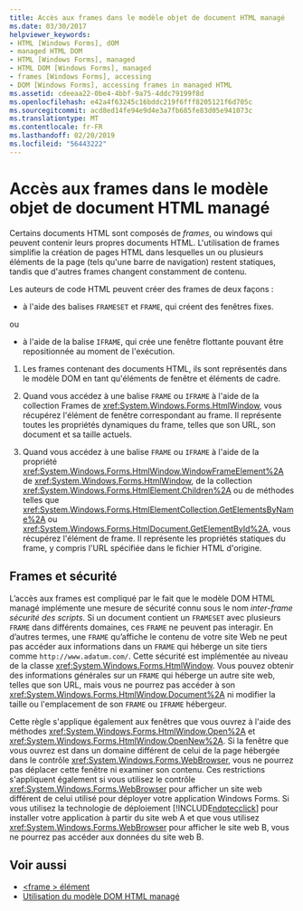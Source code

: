 ```yaml
---
title: Accès aux frames dans le modèle objet de document HTML managé
ms.date: 03/30/2017
helpviewer_keywords:
- HTML [Windows Forms], dOM
- managed HTML DOM
- HTML [Windows Forms], managed
- HTML DOM [Windows Forms], managed
- frames [Windows Forms], accessing
- DOM [Windows Forms], accessing frames in managed HTML
ms.assetid: cdeeaa22-0be4-4bbf-9a75-4ddc79199f8d
ms.openlocfilehash: e42a4f63245c16bddc219f6fff8205121f6d705c
ms.sourcegitcommit: acd8ed14fe94e9d4e3a7fb685fe83d05e941073c
ms.translationtype: MT
ms.contentlocale: fr-FR
ms.lasthandoff: 02/20/2019
ms.locfileid: "56443222"
---
```

# <a name="accessing-frames-in-the-managed-html-document-object-model"></a>Accès aux frames dans le modèle objet de document HTML managé
Certains documents HTML sont composés de *frames*, ou windows qui peuvent contenir leurs propres documents HTML. L'utilisation de frames simplifie la création de pages HTML dans lesquelles un ou plusieurs éléments de la page (tels qu'une barre de navigation) restent statiques, tandis que d'autres frames changent constamment de contenu.  
  
 Les auteurs de code HTML peuvent créer des frames de deux façons :  
  
-   à l'aide des balises `FRAMESET` et `FRAME`, qui créent des fenêtres fixes.  
  
 ou  
  
-   à l'aide de la balise `IFRAME`, qui crée une fenêtre flottante pouvant être repositionnée au moment de l'exécution.  
  
1.  Les frames contenant des documents HTML, ils sont représentés dans le modèle DOM en tant qu'éléments de fenêtre et éléments de cadre.  
  
2.  Quand vous accédez à une balise `FRAME` ou `IFRAME` à l'aide de la collection Frames de <xref:System.Windows.Forms.HtmlWindow>, vous récupérez l'élément de fenêtre correspondant au frame. Il représente toutes les propriétés dynamiques du frame, telles que son URL, son document et sa taille actuels.  
  
3.  Quand vous accédez à une balise `FRAME` ou `IFRAME` à l'aide de la propriété <xref:System.Windows.Forms.HtmlWindow.WindowFrameElement%2A> de <xref:System.Windows.Forms.HtmlWindow>, de la collection <xref:System.Windows.Forms.HtmlElement.Children%2A> ou de méthodes telles que <xref:System.Windows.Forms.HtmlElementCollection.GetElementsByName%2A> ou <xref:System.Windows.Forms.HtmlDocument.GetElementById%2A>, vous récupérez l'élément de frame. Il représente les propriétés statiques du frame, y compris l'URL spécifiée dans le fichier HTML d'origine.  
  
## <a name="frames-and-security"></a>Frames et sécurité  
 L’accès aux frames est compliqué par le fait que le modèle DOM HTML managé implémente une mesure de sécurité connu sous le nom *inter-frame sécurité des scripts*. Si un document contient un `FRAMESET` avec plusieurs `FRAME` dans différents domaines, ces `FRAME` ne peuvent pas interagir. En d’autres termes, une `FRAME` qu’affiche le contenu de votre site Web ne peut pas accéder aux informations dans un `FRAME` qui héberge un site tiers comme `http://www.adatum.com/`. Cette sécurité est implémentée au niveau de la classe <xref:System.Windows.Forms.HtmlWindow>. Vous pouvez obtenir des informations générales sur un `FRAME` qui héberge un autre site web, telles que son URL, mais vous ne pourrez pas accéder à son <xref:System.Windows.Forms.HtmlWindow.Document%2A> ni modifier la taille ou l'emplacement de son `FRAME` ou `IFRAME` hébergeur.  
  
 Cette règle s'applique également aux fenêtres que vous ouvrez à l'aide des méthodes <xref:System.Windows.Forms.HtmlWindow.Open%2A> et <xref:System.Windows.Forms.HtmlWindow.OpenNew%2A>. Si la fenêtre que vous ouvrez est dans un domaine différent de celui de la page hébergée dans le contrôle <xref:System.Windows.Forms.WebBrowser>, vous ne pourrez pas déplacer cette fenêtre ni examiner son contenu. Ces restrictions s'appliquent également si vous utilisez le contrôle <xref:System.Windows.Forms.WebBrowser> pour afficher un site web différent de celui utilisé pour déployer votre application Windows Forms. Si vous utilisez la technologie de déploiement [!INCLUDE[ndptecclick](../../../../includes/ndptecclick-md.md)] pour installer votre application à partir du site web A et que vous utilisez <xref:System.Windows.Forms.WebBrowser> pour afficher le site web B, vous ne pourrez pas accéder aux données du site web B.  
  
## <a name="see-also"></a>Voir aussi
- [\<frame > élément](https://developer.mozilla.org/docs/Web/HTML/Element/frame)
- [Utilisation du modèle DOM HTML managé](../../../../docs/framework/winforms/controls/using-the-managed-html-document-object-model.md)
